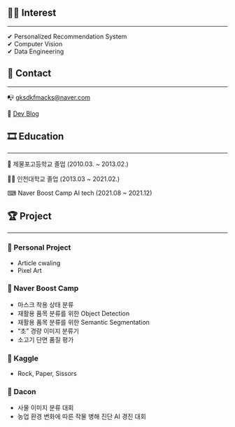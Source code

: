 ## 👨‍💻 Interest

---

✔ Personalized Recommendation System  
✔ Computer Vision  
✔ Data Engineering  

## 👦 Contact

---

📭  gksdkfmacks@naver.com

📝  [Dev Blog](https://data-scientist-han.tistory.com/)


## 🎞 Education

---

🏫  제물포고등학교 졸업 (2010.03. ~ 2013.02.)

👨‍🎓  인천대학교 졸업 (2013.03 ~ 2021.02.)

⌨  Naver Boost Camp AI tech (2021.08 ~ 2021.12)

## 🏆 Project

---

### 🥇 Personal Project

- Article cwaling
- Pixel Art

### 🥇 Naver Boost Camp

- 마스크 착용 상태 분류
- 재활용 품목 분류를 위한 Object Detection
- 재활용 품목 분류를 위한 Semantic Segmentation
- “초” 경량 이미지 분류기
- 소고기 단면 품질 평가

### 🥇 Kaggle

- Rock, Paper, Sissors

### 🥇 Dacon

- 사물 이미지 분류 대회
- 농업 환경 변화에 따른 작물 병해 진단 AI 경진 대회
